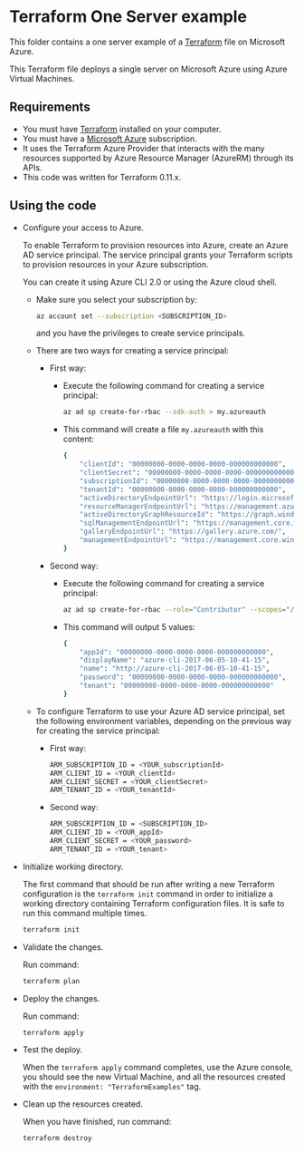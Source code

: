 # Terraform One Server example

This folder contains a one server example of a [Terraform](https://www.terraform.io/) file on Microsoft Azure.

This Terraform file deploys a single server on Microsoft Azure using Azure Virtual Machines.

## Requirements

* You must have [Terraform](https://www.terraform.io/) installed on your computer.
* You must have a [Microsoft Azure](https://azure.microsoft.com/) subscription.
* It uses the Terraform Azure Provider that interacts with the many resources supported by Azure Resource Manager (AzureRM) through its APIs.
* This code was written for Terraform 0.11.x.

## Using the code

* Configure your access to Azure.

  To enable Terraform to provision resources into Azure, create an Azure AD service principal. The service principal grants your Terraform scripts to provision resources in your Azure subscription.

  You can create it using Azure CLI 2.0 or using the Azure cloud shell.

  * Make sure you select your subscription by:

    ```bash
    az account set --subscription <SUBSCRIPTION_ID>
    ```

    and you have the privileges to create service principals.

  * There are two ways for creating a service principal:

    * First way:

      * Execute the following command for creating a service principal:
  
        ```bash
        az ad sp create-for-rbac --sdk-auth > my.azureauth
        ```

      * This command will create a file `my.azureauth` with this content:

        ```bash
        {
            "clientId": "00000000-0000-0000-0000-000000000000",
            "clientSecret": "00000000-0000-0000-0000-000000000000",
            "subscriptionId": "00000000-0000-0000-0000-000000000000",
            "tenantId": "00000000-0000-0000-0000-000000000000",
            "activeDirectoryEndpointUrl": "https://login.microsoftonline.com",
            "resourceManagerEndpointUrl": "https://management.azure.com/",
            "activeDirectoryGraphResourceId": "https://graph.windows.net/",
            "sqlManagementEndpointUrl": "https://management.core.windows.net:8443/",
            "galleryEndpointUrl": "https://gallery.azure.com/",
            "managementEndpointUrl": "https://management.core.windows.net/"
        }
        ```

    * Second way:

      * Execute the following command for creating a service principal:

        ```bash
        az ad sp create-for-rbac --role="Contributor" --scopes="/subscriptions/<SUBSCRIPTION_ID>"
        ```

      * This command will output 5 values:

        ```bash
        {
            "appId": "00000000-0000-0000-0000-000000000000",
            "displayName": "azure-cli-2017-06-05-10-41-15",
            "name": "http://azure-cli-2017-06-05-10-41-15",
            "password": "00000000-0000-0000-0000-000000000000",
            "tenant": "00000000-0000-0000-0000-000000000000"
        }
        ```

  * To configure Terraform to use your Azure AD service principal, set the following environment variables, depending on the previous way for creating the service principal:

    * First way:

      ```bash
      ARM_SUBSCRIPTION_ID = <YOUR_subscriptionId>
      ARM_CLIENT_ID = <YOUR_clientId>
      ARM_CLIENT_SECRET = <YOUR_clientSecret>
      ARM_TENANT_ID = <YOUR_tenantId>
      ```

    * Second way:

      ```bash
      ARM_SUBSCRIPTION_ID = <SUBSCRIPTION_ID>
      ARM_CLIENT_ID = <YOUR_appId>
      ARM_CLIENT_SECRET = <YOUR_password>
      ARM_TENANT_ID = <YOUR_tenant>
      ```

* Initialize working directory.

  The first command that should be run after writing a new Terraform configuration is the `terraform init` command in order to initialize a working directory containing Terraform configuration files. It is safe to run this command multiple times.

  ```bash
  terraform init
  ```

* Validate the changes.

  Run command:

  ```bash
  terraform plan
  ```

* Deploy the changes.

  Run command:

  ```bash
  terraform apply
  ```

* Test the deploy.

  When the `terraform apply` command completes, use the Azure console, you should see the new Virtual Machine, and all the resources created with the `environment: "TerraformExamples"` tag.

* Clean up the resources created.

  When you have finished, run command:

  ```bash
  terraform destroy
  ```